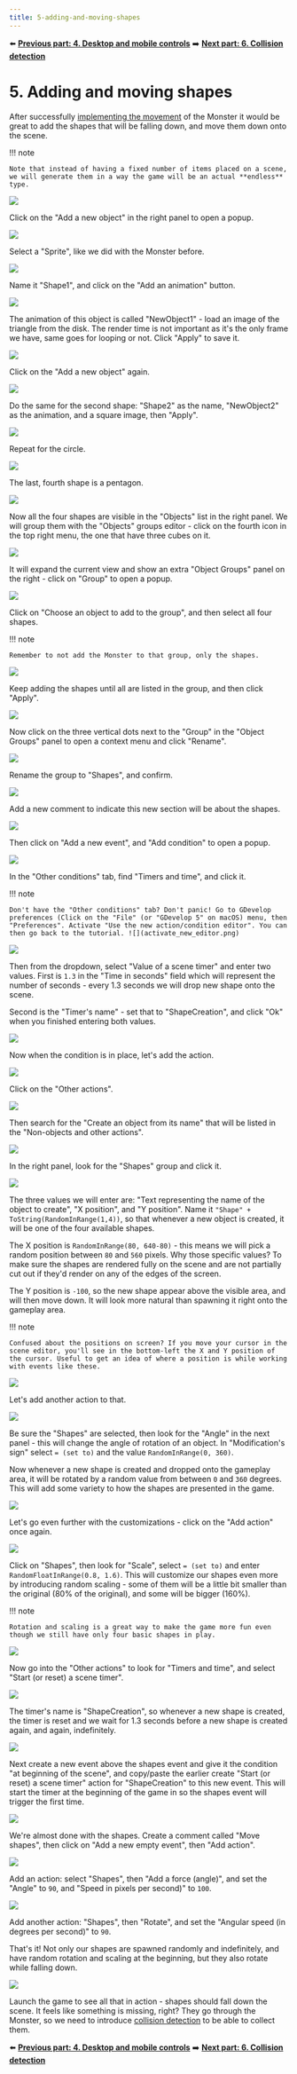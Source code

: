 ```yaml
---
title: 5-adding-and-moving-shapes
---
```

⬅️ **[Previous part: 4. Desktop and mobile controls](/gdevelop5/tutorials/geometry-monster/4-desktop-and-mobile-controls)** ➡️ **[Next part: 6. Collision detection](/gdevelop5/tutorials/geometry-monster/6-collision-detection)**

# 5. Adding and moving shapes

After successfully [implementing the movement](/gdevelop5/tutorials/geometry-monster/4-desktop-and-mobile-controls) of the Monster it would be great to add the shapes that will be falling down, and move them down onto the scene.

!!! note

    Note that instead of having a fixed number of items placed on a scene, we will generate them in a way the game will be an actual **endless** type.

![](57.png)

Click on the "Add a new object" in the right panel to open a popup.

![](58.png)

Select a "Sprite", like we did with the Monster before.

![](59.png)

Name it "Shape1", and click on the "Add an animation" button.

![](60.png)

The animation of this object is called "NewObject1" - load an image of the triangle from the disk. The render time is not important as it's the only frame we have, same goes for looping or not. Click "Apply" to save it.

![](61.png)

Click on the "Add a new object" again.

![](62.png)

Do the same for the second shape: "Shape2" as the name, "NewObject2" as the animation, and a square image, then "Apply".

![](63.png)

Repeat for the circle.

![](64.png)

The last, fourth shape is a pentagon.

![](65.png)

Now all the four shapes are visible in the "Objects" list in the right panel. We will group them with the "Objects" groups editor - click on the fourth icon in the top right menu, the one that have three cubes on it.

![](66.png)

It will expand the current view and show an extra "Object Groups" panel on the right - click on "Group" to open a popup.

![](67.png)

Click on "Choose an object to add to the group", and then select all four shapes.

!!! note

    Remember to not add the Monster to that group, only the shapes.

![](69.png)

Keep adding the shapes until all are listed in the group, and then click "Apply".

![](70.png)

Now click on the three vertical dots next to the "Group" in the "Object Groups" panel to open a context menu and click "Rename".

![](71.png)

Rename the group to "Shapes", and confirm.

![](73.png)

Add a new comment to indicate this new section will be about the shapes.

![](74.png)

Then click on "Add a new event", and "Add condition" to open a popup.

![](76.png)

In the "Other conditions" tab, find "Timers and time", and click it.

!!! note

    Don't have the "Other conditions" tab? Don't panic! Go to GDevelop preferences (Click on the "File" (or "GDevelop 5" on macOS) menu, then "Preferences". Activate "Use the new action/condition editor". You can then go back to the tutorial. ![](activate_new_editor.png)

![](5-adding-and-moving-shapes/pasted/20220129-141256.png)

Then from the dropdown, select "Value of a scene timer" and enter two values. First is `1.3` in the "Time in seconds" field which will represent the number of seconds - every 1.3 seconds we will drop new shape onto the scene.

Second is the "Timer's name" - set that to "ShapeCreation", and click "Ok" when you finished entering both values.

![](79.png)

Now when the condition is in place, let's add the action.

![](80.png)

Click on the "Other actions".

![](81.png)

Then search for the "Create an object from its name" that will be listed in the "Non-objects and other actions".

![](82.png)

In the right panel, look for the "Shapes" group and click it.

![](83.png)

The three values we will enter are: "Text representing the name of the object to create", "X position", and "Y position". Name it `"Shape" + ToString(RandomInRange(1,4))`, so that whenever a new object is created, it will be one of the four available shapes.

The X position is `RandomInRange(80, 640-80)` - this means we will pick a random position between `80` and `560` pixels. Why those specific values? To make sure the shapes are rendered fully on the scene and are not partially cut out if they'd render on any of the edges of the screen.

The Y position is `-100`, so the new shape appear above the visible area, and will then move down. It will look more natural than spawning it right onto the gameplay area.

!!! note

    Confused about the positions on screen? If you move your cursor in the scene editor, you'll see in the bottom-left the X and Y position of the cursor. Useful to get an idea of where a position is while working with events like these.

![](84.png)

Let's add another action to that.

![](85.png)

Be sure the "Shapes" are selected, then look for the "Angle" in the next panel - this will change the angle of rotation of an object. In "Modification's sign" select `= (set to)` and the value `RandomInRange(0, 360)`.

Now whenever a new shape is created and dropped onto the gameplay area, it will be rotated by a random value from between `0` and `360` degrees. This will add some variety to how the shapes are presented in the game.

![](86.png)

Let's go even further with the customizations - click on the "Add action" once again.

![](87.png)

Click on "Shapes", then look for "Scale", select `= (set to)` and enter `RandomFloatInRange(0.8, 1.6)`. This will customize our shapes even more by introducing random scaling - some of them will be a little bit smaller than the original (80% of the original), and some will be bigger (160%).

!!! note

    Rotation and scaling is a great way to make the game more fun even though we still have only four basic shapes in play.

![](89.png)

Now go into the "Other actions" to look for "Timers and time", and select "Start (or reset) a scene timer".

![](90.png)

The timer's name is "ShapeCreation", so whenever a new shape is created, the timer is reset and we wait for 1.3 seconds before a new shape is created again, and again, indefinitely.

![](5-adding-and-moving-shapes/pasted/20220129-141922.png)

Next create a new event above the shapes event and give it the condition "at beginning of the scene", and copy/paste the earlier create "Start (or reset) a scene timer" action for "ShapeCreation" to this new event. This will start the timer at the beginning of the game in so the shapes event will trigger the first time.

![](91.png)

We're almost done with the shapes. Create a comment called "Move shapes", then click on "Add a new empty event", then "Add action".

![](92.png)

Add an action: select "Shapes", then "Add a force (angle)", and set the "Angle" to `90`, and "Speed in pixels per second)" to `100`.

![](92_2.png)

Add another action: "Shapes", then "Rotate", and set the "Angular speed (in degrees per second)" to `90`.

That's it! Not only our shapes are spawned randomly and indefinitely, and have random rotation and scaling at the beginning, but they also rotate while falling down.

![](94.png)

Launch the game to see all that in action - shapes should fall down the scene. It feels like something is missing, right? They go through the Monster, so we need to introduce [collision detection](/gdevelop5/tutorials/geometry-monster/6-collision-detection) to be able to collect them.

⬅️ **[Previous part: 4. Desktop and mobile controls](/gdevelop5/tutorials/geometry-monster/4-desktop-and-mobile-controls)** ➡️ **[Next part: 6. Collision detection](/gdevelop5/tutorials/geometry-monster/6-collision-detection)**
